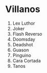 
# Villanos

1. Lex Luthor
2. Joker
3. Flash Reverso
4. Doomsday
5. Deadshot
6. Guason
7. Pinguino
8. Cara Cortada
9. Tanos